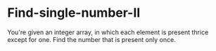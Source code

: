 # Find-single-number-II
You're given an integer array, in which each element is present thrice except for one.  Find the number that is present only once.

